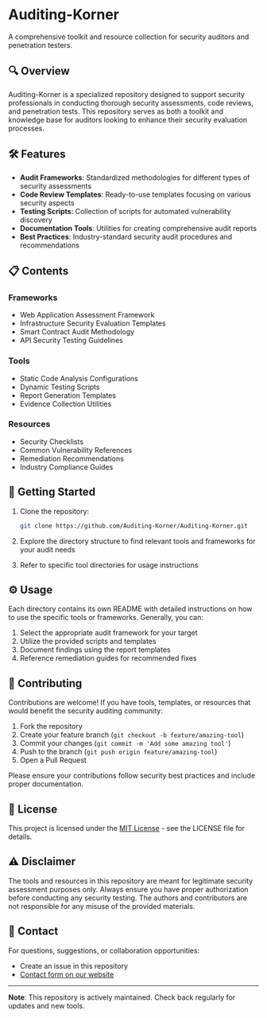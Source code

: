 # Auditing-Korner

A comprehensive toolkit and resource collection for security auditors and penetration testers.

## 🔍 Overview

Auditing-Korner is a specialized repository designed to support security professionals in conducting thorough security assessments, code reviews, and penetration tests. This repository serves as both a toolkit and knowledge base for auditors looking to enhance their security evaluation processes.

## 🛠️ Features

- **Audit Frameworks**: Standardized methodologies for different types of security assessments
- **Code Review Templates**: Ready-to-use templates focusing on various security aspects
- **Testing Scripts**: Collection of scripts for automated vulnerability discovery
- **Documentation Tools**: Utilities for creating comprehensive audit reports
- **Best Practices**: Industry-standard security audit procedures and recommendations

## 📋 Contents

### Frameworks
- Web Application Assessment Framework
- Infrastructure Security Evaluation Templates
- Smart Contract Audit Methodology
- API Security Testing Guidelines

### Tools
- Static Code Analysis Configurations
- Dynamic Testing Scripts
- Report Generation Templates
- Evidence Collection Utilities

### Resources
- Security Checklists
- Common Vulnerability References
- Remediation Recommendations
- Industry Compliance Guides

## 🚀 Getting Started

1. Clone the repository:
   ```bash
   git clone https://github.com/Auditing-Korner/Auditing-Korner.git
   ```

2. Explore the directory structure to find relevant tools and frameworks for your audit needs

3. Refer to specific tool directories for usage instructions

## ⚙️ Usage

Each directory contains its own README with detailed instructions on how to use the specific tools or frameworks. Generally, you can:

1. Select the appropriate audit framework for your target
2. Utilize the provided scripts and templates
3. Document findings using the report templates
4. Reference remediation guides for recommended fixes

## 📝 Contributing

Contributions are welcome! If you have tools, templates, or resources that would benefit the security auditing community:

1. Fork the repository
2. Create your feature branch (`git checkout -b feature/amazing-tool`)
3. Commit your changes (`git commit -m 'Add some amazing tool'`)
4. Push to the branch (`git push origin feature/amazing-tool`)
5. Open a Pull Request

Please ensure your contributions follow security best practices and include proper documentation.

## 📜 License

This project is licensed under the [MIT License](LICENSE) - see the LICENSE file for details.

## ⚠️ Disclaimer

The tools and resources in this repository are meant for legitimate security assessment purposes only. Always ensure you have proper authorization before conducting any security testing. The authors and contributors are not responsible for any misuse of the provided materials.

## 🔗 Contact

For questions, suggestions, or collaboration opportunities:
- Create an issue in this repository
- [Contact form on our website](#) <!-- Replace with actual contact information -->

---

**Note**: This repository is actively maintained. Check back regularly for updates and new tools.
